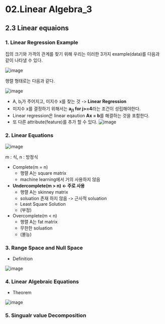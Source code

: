 02.Linear Algebra_3
=====

## 2.3 Linear equaions


### 1. Linear Regression Example
집의 크기와 가격의 관계를 찾기 위해 우리는 이러한 3가지 example(data)를 다음과 같이 나타낼 수 있다.

![image](https://user-images.githubusercontent.com/60006301/94341185-74105100-0042-11eb-9d0f-755d514e6a10.png)

행렬 형태로는 다음과 같다.

![image](https://user-images.githubusercontent.com/60006301/94341262-d79a7e80-0042-11eb-88a6-d2502d5ab63c.png)

- A, b<sub>i</sub>가 주어지고, 미지수 x를 찾는 것 -> **Linear Regression**
- 미지수 x를 결정하기 위해서는 **a<sub>j1</sub> for j>=4**라는 조건이 성립해야한다.
- Linear regression은 linear eqaution **Ax = b**를 해결하는 것을 포함한다.
- 또 다른 attribute(feature)를 추가 할 수 있다.
![image](https://user-images.githubusercontent.com/60006301/94341404-ff3e1680-0043-11eb-9154-c51cb0e36bb0.png)

### 2. Linear Equations
![image](https://user-images.githubusercontent.com/60006301/94341477-96a36980-0044-11eb-9bac-d9c2e7c58fe8.png)

m : 식, n : 방정식
- Complete(m = n)
    - 행렬 A는 square matrix
    - machine learning에서 거의 사용하지 않음
- **Undercomplete(m > n) <- 주로 사용**
    - 행렬 A는 skinney matrix
    - soluation 존재 하지 않음 -> 근사적 soluation
    - Least Square Solution
    - (부정)
- Overcomplete(m < n)
    - 행렬 A는 fat matrix
    - 무한한 soluation
    - (불능)
    
### 3. Range Space and Null Space
- Definition

![image](https://user-images.githubusercontent.com/60006301/94341502-c2beea80-0044-11eb-83ba-6f10fce79258.png)

### 4. Linear Algebraic Equations
- Theorem

![image](https://user-images.githubusercontent.com/60006301/94341529-ff8ae180-0044-11eb-9ecb-ea79f68e2fdd.png)

### 5. Singualr value Decomposition
